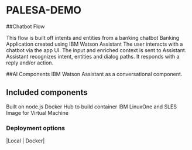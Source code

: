 # PALESA-DEMO
##Chatbot Flow

This flow is built off intents and entities from a banking chatbot
Banking Application created using IBM Watson Assistant
The user interacts with a chatbot via the app UI.
The input and enriched context is sent to Assistant. Assistant recognizes intent, entities and dialog paths. It responds with a reply and/or action.

##AI Components
IBM Watson Assistant as a conversational component.

## Included components
Built on node.js
Docker Hub to build container
IBM LinuxOne and SLES Image for Virtual Machine

### Deployment options
|Local | Docker|


